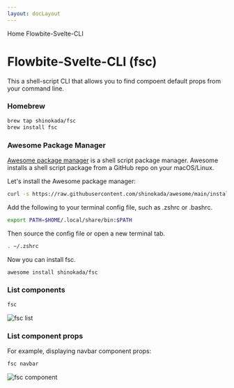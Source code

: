 ```yaml
---
layout: docLayout
---
```


<script>
  import Htwo from '../utils/Htwo.svelte'
  import { Breadcrumb, BreadcrumbItem } from '$lib'
  import { Home } from 'svelte-heros'
</script>

<Breadcrumb>
  <BreadcrumbItem href="/" icon={Home} variation="solid">Home</BreadcrumbItem>
  <BreadcrumbItem>Flowbite-Svelte-CLI</BreadcrumbItem>
</Breadcrumb>

<h1 class="text-3xl w-full dark:text-white pt-8 pb-4">Flowbite-Svelte-CLI (fsc)</h1>

<p>This a shell-script CLI that allows you to find compoent default props from your command line.</p>

<Htwo label="Installation" />

<h3 class="text-xl w-full mt-8 dark:text-white">Homebrew</h3>

```sh
brew tap shinokada/fsc
brew install fsc
```

<h3 class="text-xl w-full mt-8 dark:text-white">Awesome Package Manager</h3>
<p><a href="https://github.com/shinokada/awesome">Awesome package manager</a> is a shell script package manager. Awesome installs a shell script package from a GitHub repo on your macOS/Linux.</p>

<p>Let's install the Awesome package manager:</p>

```sh
curl -s https://raw.githubusercontent.com/shinokada/awesome/main/install | bash -s install
```

<p>Add the following to your terminal config file, such as .zshrc or .bashrc.</p>

```sh
export PATH=$HOME/.local/share/bin:$PATH
```

<p>Then source the config file or open a new terminal tab.</p>

```sh
. ~/.zshrc
```

<p>Now you can install fsc.</p>

```sh
awesome install shinokada/fsc
```

<Htwo label="How to use it" />

<h3>List components</h3>

```sh
fsc
```

<img src="/images/fsc.png" alt="fsc list" />

<h3>List component props</h3>

<p>For example, displaying navbar component props:

```sh
fsc navbar
```

<img src="/images/fsc-component.png" alt="fsc component" />

